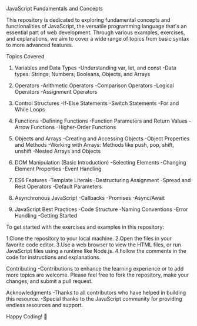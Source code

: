 JavaScript Fundamentals and Concepts

This repository is dedicated to exploring fundamental concepts and functionalities of JavaScript, the versatile programming language that's an essential part of web development.
Through various examples, exercises, and explanations, we aim to cover a wide range of topics from basic syntax to more advanced features.

Topics Covered

1. Variables and Data Types
-Understanding var, let, and const
-Data types: Strings, Numbers, Booleans, Objects, and Arrays

2. Operators
-Arithmetic Operators
-Comparison Operators
-Logical Operators
-Assignment Operators

3. Control Structures
-If-Else Statements
-Switch Statements
-For and While Loops

4. Functions
-Defining Functions
-Function Parameters and Return Values
-Arrow Functions
-Higher-Order Functions

5. Objects and Arrays
-Creating and Accessing Objects
-Object Properties and Methods
-Working with Arrays: Methods like push, pop, shift, unshift
-Nested Arrays and Objects

6. DOM Manipulation (Basic Introduction)
-Selecting Elements
-Changing Element Properties
-Event Handling

7. ES6 Features
-Template Literals
-Destructuring Assignment
-Spread and Rest Operators
-Default Parameters

8. Asynchronous JavaScript
-Callbacks
-Promises
-Async/Await

9. JavaScript Best Practices
-Code Structure
-Naming Conventions
-Error Handling
-Getting Started

To get started with the exercises and examples in this repository:

1.Clone the repository to your local machine.
2.Open the files in your favorite code editor.
3.Use a web browser to view the HTML files, or run JavaScript files using a runtime like Node.js.
4.Follow the comments in the code for instructions and explanations.

Contributing
-Contributions to enhance the learning experience or to add more topics are welcome. Please feel free to fork the repository, make your changes, and submit a pull request.

Acknowledgments
-Thanks to all contributors who have helped in building this resource.
-Special thanks to the JavaScript community for providing endless resources and support.

Happy Coding! 🚀
